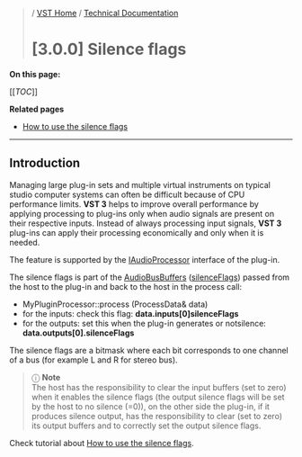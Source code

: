 >/ [VST Home](../../../index.md) / [Technical Documentation](../../Index.md)
>
># [3.0.0] Silence flags

**On this page:**

[[_TOC_]]

**Related pages**

- [How to use the silence flags](../../../Tutorials/How+to+use+the+silence+flags.md)

---

## Introduction

Managing large plug-in sets and multiple virtual instruments on typical studio computer systems can often be difficult because of CPU performance limits. **VST 3** helps to improve overall performance by applying processing to plug-ins only when audio signals are present on their respective inputs. Instead of always processing input signals, **VST 3** plug-ins can apply their processing economically and only when it is needed.

The feature is supported by the [IAudioProcessor](https://steinbergmedia.github.io/vst3_doc/vstinterfaces/classSteinberg_1_1Vst_1_1IAudioProcessor.html) interface of the plug-in.

The silence flags is part of the [AudioBusBuffers](https://steinbergmedia.github.io/vst3_doc/vstinterfaces/structSteinberg_1_1Vst_1_1AudioBusBuffers.html) ([silenceFlags](https://steinbergmedia.github.io/vst3_doc/vstinterfaces/structSteinberg_1_1Vst_1_1AudioBusBuffers.html#a2c73b926e22ddb05193b6edd16a008f8)) passed from the host to the plug-in and back to the host in the process call:

- MyPluginProcessor::process (ProcessData& data)
- for the inputs: check this flag: **data.inputs[0]silenceFlags**
- for the outputs: set this when the plug-in generates or notsilence: **data.outputs[0].silenceFlags**

The silence flags are a bitmask where each bit corresponds to one channel of a bus (for example L and R for stereo bus).

>ⓘ **Note**<br>
>The host has the responsibility to clear the input buffers (set to zero) when it enables the silence flags (the output silence flags will be set by the host to no silence (=0)), on the other side the plug-in, if it produces silence output, has the responsibility to clear (set to zero) its output buffers and to correctly set the output silence flags.

Check tutorial about [How to use the silence flags](../../../Tutorials/How+to+use+the+silence+flags.md).